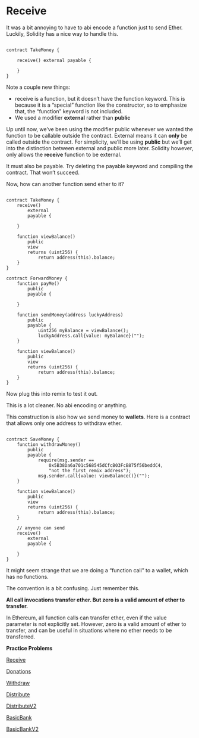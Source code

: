 # Receive

It was a bit annoying to have to abi encode a function just to send Ether. Luckily, Solidity has a nice way to handle this.

```solidity

contract TakeMoney {

    receive() external payable {

    }
}
```

Note a couple new things:

- receive is a function, but it doesn’t have the function keyword. This is because it is a “special” function like the constructor, so to emphasize that, the “function” keyword is not included.
- We used a modifier **external** rather than **public**

Up until now, we’ve been using the modifier public whenever we wanted the function to be callable outside the contract. External means it can **only** be called outside the contract. For simplicity, we’ll be using **public** but we’ll get into the distinction between external and public more later. Solidity however, only allows the **receive** function to be external.

It must also be payable. Try deleting the payable keyword and compiling the contract. That won’t succeed.

Now, how can another function send ether to it?

```solidity

contract TakeMoney {
    receive() 
        external 
        payable {

    }

    function viewBalance() 
        public 
        view 
        returns (uint256) {
            return address(this).balance;
    }
}

contract ForwardMoney {
    function payMe() 
        public 
        payable {

    }

    function sendMoney(address luckyAddress) 
        public 
        payable {
            uint256 myBalance = viewBalance();
            luckyAddress.call{value: myBalance}("");
    }

    function viewBalance() 
        public 
        view 
        returns (uint256) {
            return address(this).balance;
    }
}

```

Now plug this into remix to test it out.

This is a lot cleaner. No abi encoding or anything.

This construction is also how we send money to **wallets**. Here is a contract that allows only one address to withdraw ether.

```solidity

contract SaveMoney {
    function withdrawMoney() 
        public 
        payable {
            require(msg.sender == 
                0x5B38Da6a701c568545dCfcB03FcB875f56beddC4, 
                "not the first remix address");
            msg.sender.call{value: viewBalance()}("");
    }

    function viewBalance() 
        public 
        view 
        returns (uint256) {
            return address(this).balance;
    }

    // anyone can send
    receive() 
        external 
        payable {

    }
}

```

It might seem strange that we are doing a “function call” to a wallet, which has no functions.

The convention is a bit confusing. Just remember this.

**All call invocations transfer ether. But zero is a valid amount of ether to transfer.**

In Ethereum, all function calls can transfer ether, even if the value parameter is not explicitly set. However, zero is a valid amount of ether to transfer, and can be useful in situations where no ether needs to be transferred.

**Practice Problems**

[Receive](https://github.com/RareSkills/Solidity-Exercises/tree/main/Receive)

[Donations](https://github.com/RareSkills/Solidity-Exercises/tree/main/Donations)

[Withdraw](https://github.com/RareSkills/Solidity-Exercises/tree/main/Withdraw)

[Distribute](https://github.com/RareSkills/Solidity-Exercises/tree/main/Distribute)

[DistributeV2](https://github.com/RareSkills/Solidity-Exercises/tree/main/DistributeV2)

[BasicBank](https://github.com/RareSkills/Solidity-Exercises/tree/main/BasicBank)

[BasicBankV2](https://github.com/RareSkills/Solidity-Exercises/tree/main/BasicBankV2)
